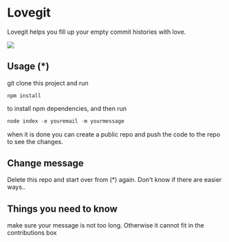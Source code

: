 # Lovegit

Lovegit helps you fill up your empty commit histories with love.

![](http://i.stack.imgur.com/XYamP.jpg)

## Usage (*)

git clone this project and run

```
npm install
```
to install npm dependencies, and then run

```javascript
node index -e youremail -m yourmessage
```
when it is done you can create a public repo and push the code to the repo to see the changes.

## Change message
Delete this repo and start over from (*) again. Don't know if there are easier ways..

## Things you need to know
make sure your message is not too long. Otherwise it cannot fit in the contributions box
